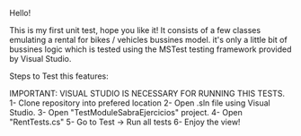 Hello!

This is my first unit test, hope you like it!
It consists of a few classes emulating a rental for bikes / vehicles bussines model. it's only a little bit of bussines logic which is tested using the MSTest testing
framework provided by Visual Studio.

Steps to Test this features:

IMPORTANT: VISUAL STUDIO IS NECESSARY FOR RUNNING THIS TESTS.
1- Clone repository into prefered location
2- Open .sln file using Visual Studio.
3- Open "TestModuleSabraEjercicios" project.
4- Open "RentTests.cs"
5- Go to Test -> Run all tests
6- Enjoy the view!



